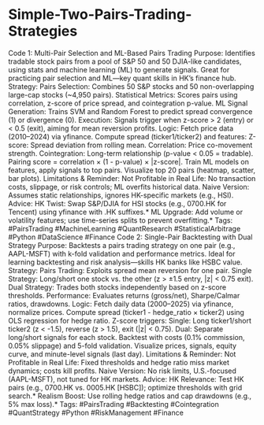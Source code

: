 # Simple-Two-Pairs-Trading-Strategies

Code 1: Multi-Pair Selection and ML-Based Pairs Trading
Purpose:
Identifies tradable stock pairs from a pool of S&P 50 and 50 DJIA-like candidates, using stats and machine learning (ML) to generate signals.
Great for practicing pair selection and ML—key quant skills in HK’s finance hub.
Strategy:
Pairs Selection: Combines 50 S&P stocks and 50 non-overlapping large-cap stocks (~4,950 pairs).
Statistical Metrics: Scores pairs using correlation, z-score of price spread, and cointegration p-value.
ML Signal Generation: Trains SVM and Random Forest to predict spread convergence (1) or divergence (0).
Execution: Signals trigger when z-score > 2 (entry) or < 0.5 (exit), aiming for mean reversion profits.
Logic:
Fetch price data (2010–2024) via yfinance.
Compute spread (ticker1/ticker2) and features:
Z-score: Spread deviation from rolling mean.
Correlation: Price co-movement strength.
Cointegration: Long-term relationship (p-value < 0.05 = tradable).
Pairing score = correlation × (1 - p-value) × |z-score|.
Train ML models on features, apply signals to top pairs.
Visualize top 20 pairs (heatmap, scatter, bar plots).
Limitations & Reminder:
Not Profitable in Real Life: No transaction costs, slippage, or risk controls; ML overfits historical data.
Naive Version: Assumes static relationships, ignores HK-specific markets (e.g., HSI).
Advice:
HK Twist: Swap S&P/DJIA for HSI stocks (e.g., 0700.HK for Tencent) using yfinance with .HK suffixes.*
ML Upgrade: Add volume or volatility features; use time-series splits to prevent overfitting.*
Tags:
#PairsTrading #MachineLearning #QuantResearch #StatisticalArbitrage #Python #DataScience #Finance
Code 2: Single-Pair Backtesting with Dual Strategy
Purpose:
Backtests a pairs trading strategy on one pair (e.g., AAPL-MSFT) with k-fold validation and performance metrics.
Ideal for learning backtesting and risk analysis—skills HK banks like HSBC value.
Strategy:
Pairs Trading: Exploits spread mean reversion for one pair.
Single Strategy: Long/short one stock vs. the other (z > ±1.5 entry, |z| < 0.75 exit).
Dual Strategy: Trades both stocks independently based on z-score thresholds.
Performance: Evaluates returns (gross/net), Sharpe/Calmar ratios, drawdowns.
Logic:
Fetch daily data (2000–2025) via yfinance, normalize prices.
Compute spread (ticker1 - hedge_ratio × ticker2) using OLS regression for hedge ratio.
Z-score triggers:
Single: Long ticker1/short ticker2 (z < -1.5), reverse (z > 1.5), exit (|z| < 0.75).
Dual: Separate long/short signals for each stock.
Backtest with costs (0.1% commission, 0.05% slippage) and 5-fold validation.
Visualize prices, signals, equity curve, and minute-level signals (last day).
Limitations & Reminder:
Not Profitable in Real Life: Fixed thresholds and hedge ratio miss market dynamics; costs kill profits.
Naive Version: No risk limits, U.S.-focused (AAPL-MSFT), not tuned for HK markets.
Advice:
HK Relevance: Test HK pairs (e.g., 0700.HK vs. 0005.HK [HSBC]); optimize thresholds with grid search.*
Realism Boost: Use rolling hedge ratios and cap drawdowns (e.g., 5% max loss).*
Tags:
#PairsTrading #Backtesting #Cointegration #QuantStrategy #Python #RiskManagement #Finance
